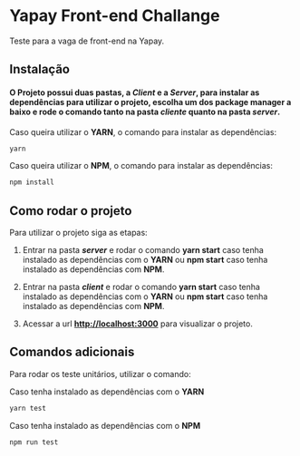 # Yapay Front-end Challange

Teste para a vaga de front-end na Yapay.

## Instalação

#### O Projeto possui duas pastas, a *Client* e a *Server*, para instalar as dependências para utilizar o projeto, escolha um dos package manager a baixo e rode o comando tanto na pasta *cliente* quanto na pasta *server*.

Caso queira utilizar o **YARN**, o comando para instalar as dependências:

```bash
yarn
```

Caso queira utilizar o **NPM**, o comando para instalar as dependências:

```bash
npm install
```

## Como rodar o projeto

Para utilizar o projeto siga as etapas:

1) Entrar na pasta ***server*** e rodar o comando **yarn start** caso tenha instalado as dependências com o **YARN** ou **npm start** caso tenha instalado as dependências com **NPM**.

2) Entrar na pasta ***client*** e rodar o comando **yarn start** caso tenha instalado as dependências com o **YARN** ou **npm start** caso tenha instalado as dependências com **NPM**.

3) Acessar a url **[http://localhost:3000](http://localhost:3000)** para visualizar o projeto.

## Comandos adicionais

Para rodar os teste unitários, utilizar o comando:

Caso tenha instalado as dependências com o **YARN**
```bash
yarn test
```

Caso tenha instalado as dependências com o **NPM**
```bash
npm run test
```